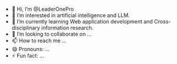 - 👋 Hi, I’m @LeaderOnePro
- 👀 I’m interested in artificial intelligence and LLM.
- 🌱 I’m currently learning Web application development and Cross-disciplinary information research.
- 💞️ I’m looking to collaborate on ...
- 📫 How to reach me ...
- 😄 Pronouns: ...
- ⚡ Fun fact: ...

<!---
LeaderOnePro/LeaderOnePro is a ✨ special ✨ repository because its `README.md` (this file) appears on your GitHub profile.
You can click the Preview link to take a look at your changes.
--->
